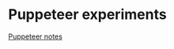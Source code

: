 # Puppeteer experiments

[Puppeteer notes]

[Puppeteer notes]: https://alexherbo2.github.io/wiki/puppeteer/notes/
